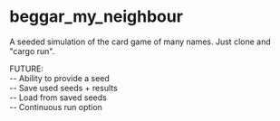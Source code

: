 # beggar_my_neighbour
A seeded simulation of the card game of many names.
Just clone and "cargo run".

FUTURE:  
  -- Ability to provide a seed  
  -- Save used seeds + results  
  -- Load from saved seeds  
  -- Continuous run option  
